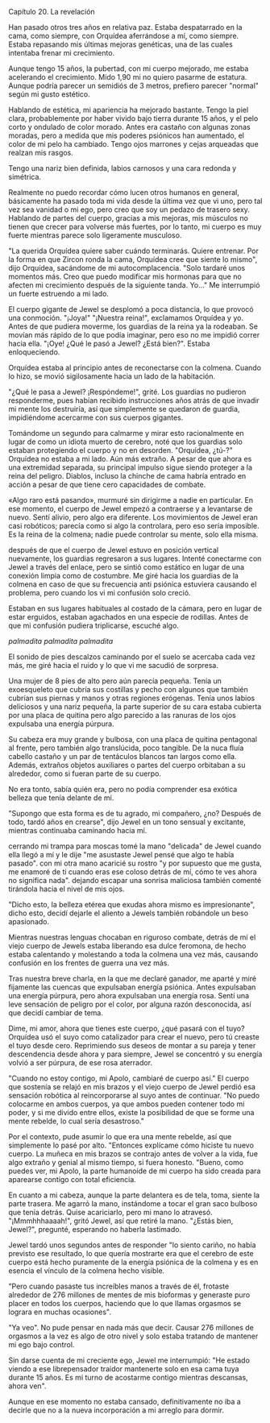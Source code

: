 Capítulo 20. La revelación

Han pasado otros tres años en relativa paz. Estaba despatarrado en la cama, como siempre, con Orquídea aferrándose a mí, como siempre. Estaba repasando mis últimas mejoras genéticas, una de las cuales intentaba frenar mi crecimiento.

Aunque tengo 15 años, la pubertad, con mi cuerpo mejorado, me estaba acelerando el crecimiento. Mido 1,90 mi no quiero pasarme de estatura. Aunque podría parecer un semidiós de 3 metros, prefiero parecer "normal" según mi gusto estético.

Hablando de estética, mi apariencia ha mejorado bastante. Tengo la piel clara, probablemente por haber vivido bajo tierra durante 15 años, y el pelo corto y ondulado de color morado. Antes era castaño con algunas zonas moradas, pero a medida que mis poderes psiónicos han aumentado, el color de mi pelo ha cambiado. Tengo ojos marrones y cejas arqueadas que realzan mis rasgos.

Tengo una nariz bien definida, labios carnosos y una cara redonda y simétrica.

Realmente no puedo recordar cómo lucen otros humanos en general, básicamente ha pasado toda mi vida desde la última vez que vi uno, pero tal vez sea vanidad o mi ego, pero creo que soy un pedazo de trasero sexy. Hablando de partes del cuerpo, gracias a mis mejoras, mis músculos no tienen que crecer para volverse más fuertes, por lo tanto, mi cuerpo es muy fuerte mientras parece solo ligeramente musculoso.

"La querida Orquídea quiere saber cuándo terminarás. Quiere entrenar. Por la forma en que Zircon ronda la cama, Orquídea cree que siente lo mismo", dijo Orquídea, sacándome de mi autocomplacencia. "Solo tardaré unos momentos más. Creo que puedo modificar mis hormonas para que no afecten mi crecimiento después de la siguiente tanda. Yo..." Me interrumpió un fuerte estruendo a mi lado.

El cuerpo gigante de Jewel se desplomó a poca distancia, lo que provocó una conmoción. "¡Joya!" "¡Nuestra reina!", exclamamos Orquídea y yo. Antes de que pudiera moverme, los guardias de la reina ya la rodeaban. Se movían más rápido de lo que podía imaginar, pero eso no me impidió correr hacia ella. "¡Oye! ¿Qué le pasó a Jewel? ¿Está bien?". Estaba enloqueciendo.

Orquídea estaba al principio antes de reconectarse con la colmena. Cuando lo hizo, se movió sigilosamente hacia un lado de la habitación.

"¿Qué le pasa a Jewel? ¡Respóndeme!", grité. Los guardias no pudieron responderme, pues habían recibido instrucciones años atrás de que invadir mi mente los destruiría, así que simplemente se quedaron de guardia, impidiéndome acercarme con sus cuerpos gigantes.

Tomándome un segundo para calmarme y mirar esto racionalmente en lugar de como un idiota muerto de cerebro, noté que los guardias solo estaban protegiendo el cuerpo y no en desorden. "Orquídea, ¿tú-?" Orquídea no estaba a mi lado. Aún más extraño. A pesar de que ahora es una extremidad separada, su principal impulso sigue siendo proteger a la reina del peligro. Diablos, incluso la chinche de cama habría entrado en acción a pesar de que tiene cero capacidades de combate.

«Algo raro está pasando», murmuré sin dirigirme a nadie en particular. En ese momento, el cuerpo de Jewel empezó a contraerse y a levantarse de nuevo. Sentí alivio, pero algo era diferente. Los movimientos de Jewel eran casi robóticos; parecía como si algo la controlara, pero eso sería imposible. Es la reina de la colmena; nadie puede controlar su mente, solo ella misma.

después de que el cuerpo de Jewel estuvo en posición vertical nuevamente, los guardias regresaron a sus lugares. Intenté conectarme con Jewel a través del enlace, pero se sintió como estático en lugar de una conexión limpia como de costumbre. Me giré hacia los guardias de la colmena en caso de que su frecuencia anti psiónica estuviera causando el problema, pero cuando los vi mi confusión solo creció.

Estaban en sus lugares habituales al costado de la cámara, pero en lugar de estar erguidos, estaban agachados en una especie de rodillas. Antes de que mi confusión pudiera triplicarse, escuché algo.

*palmadita* *palmadita* *palmadita*

El sonido de pies descalzos caminando por el suelo se acercaba cada vez más, me giré hacia el ruido y lo que vi me sacudió de sorpresa.

Una mujer de 8 pies de alto pero aún parecía pequeña. Tenía un exoesqueleto que cubría sus costillas y pecho con algunos que también cubrían sus piernas y manos y otras regiones erógenas. Tenía unos labios deliciosos y una nariz pequeña, la parte superior de su cara estaba cubierta por una placa de quitina pero algo parecido a las ranuras de los ojos expulsaba una energía púrpura.

Su cabeza era muy grande y bulbosa, con una placa de quitina pentagonal al frente, pero también algo translúcida, poco tangible. De la nuca fluía cabello castaño y un par de tentáculos blancos tan largos como ella. Además, extraños objetos auxiliares o partes del cuerpo orbitaban a su alrededor, como si fueran parte de su cuerpo.

No era tonto, sabía quién era, pero no podía comprender esa exótica belleza que tenía delante de mí.

"Supongo que esta forma es de tu agrado, mi compañero, ¿no? Después de todo, tardó años en crearse", dijo Jewel en un tono sensual y excitante, mientras continuaba caminando hacia mí.

cerrando mi trampa para moscas tomé la mano "delicada" de Jewel cuando ella llegó a mí y le dije "me asustaste Jewel pensé que algo te había pasado". con mi otra mano acaricié su rostro "y por supuesto que me gusta, me enamoré de ti cuando eras ese coloso detrás de mí, cómo te ves ahora no significa nada". dejando escapar una sonrisa maliciosa también comenté tirándola hacia el nivel de mis ojos.

"Dicho esto, la belleza etérea que exudas ahora mismo es impresionante", dicho esto, decidí dejarle el aliento a Jewels también robándole un beso apasionado.

Mientras nuestras lenguas chocaban en riguroso combate, detrás de mí el viejo cuerpo de Jewels estaba liberando esa dulce feromona, de hecho estaba calentando y molestando a toda la colmena una vez más, causando confusión en los frentes de guerra una vez más.

Tras nuestra breve charla, en la que me declaré ganador, me aparté y miré fijamente las cuencas que expulsaban energía psiónica. Antes expulsaban una energía púrpura, pero ahora expulsaban una energía rosa. Sentí una leve sensación de peligro por el color, por alguna razón desconocida, así que decidí cambiar de tema.

Dime, mi amor, ahora que tienes este cuerpo, ¿qué pasará con el tuyo? Orquídea usó el suyo como catalizador para crear el nuevo, pero tú creaste el tuyo desde cero. Reprimiendo sus deseos de montar a su pareja y tener descendencia desde ahora y para siempre, Jewel se concentró y su energía volvió a ser púrpura, de ese rosa aterrador.

"Cuando no estoy contigo, mi Apolo, cambiaré de cuerpo así." El cuerpo que sostenía se relajó en mis brazos y el viejo cuerpo de Jewel perdió esa sensación robótica al reincorporarse al suyo antes de continuar. "No puedo colocarme en ambos cuerpos, ya que ambos pueden contener todo mi poder, y si me divido entre ellos, existe la posibilidad de que se forme una mente rebelde, lo cual sería desastroso."

Por el contexto, pude asumir lo que era una mente rebelde, así que simplemente lo pasé por alto. "Entonces explícame cómo hiciste tu nuevo cuerpo. La muñeca en mis brazos se contrajo antes de volver a la vida, fue algo extraño y genial al mismo tiempo, si fuera honesto. "Bueno, como puedes ver, mi Apolo, la parte humanoide de mi cuerpo ha sido creada para aparearse contigo con total eficiencia.

En cuanto a mi cabeza, aunque la parte delantera es de tela, toma, siente la parte trasera. Me agarró la mano, instándome a tocar el gran saco bulboso que tenía detrás. Quise acariciarlo, pero mi mano lo atravesó. "¡Mmmhhhaaaah!", gritó Jewel, así que retiré la mano. "¿Estás bien, Jewel?", pregunté, esperando no haberla lastimado.

Jewel tardó unos segundos antes de responder "lo siento cariño, no había previsto ese resultado, lo que quería mostrarte era que el cerebro de este cuerpo está hecho puramente de la energía psiónica de la colmena y es en esencia el vínculo de la colmena hecho visible.

"Pero cuando pasaste tus increíbles manos a través de él, frotaste alrededor de 276 millones de mentes de mis bioformas y generaste puro placer en todos los cuerpos, haciendo que lo que llamas orgasmos se lograra en muchas ocasiones".

"Ya veo". No pude pensar en nada más que decir. Causar 276 millones de orgasmos a la vez es algo de otro nivel y solo estaba tratando de mantener mi ego bajo control.

Sin darse cuenta de mi creciente ego, Jewel me interrumpió: "He estado viendo a ese librepensador traidor mantenerte solo en esa cama tuya durante 15 años. Es mi turno de acostarme contigo mientras descansas, ahora ven".

Aunque en ese momento no estaba cansado, definitivamente no iba a decirle que no a la nueva incorporación a mi arreglo para dormir.
